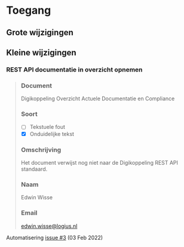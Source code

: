 # Toegang
## Grote wijzigingen

## Kleine wijzigingen

### REST API documentatie in overzicht opnemen
>### Document
>
>Digikoppeling Overzicht Actuele Documentatie en Compliance
>
>### Soort
>
>- [ ] Tekstuele fout
>- [X] Onduidelijke tekst
>
>### Omschrijving
>
>Het document verwijst nog niet naar de Digikoppeling REST API standaard.
>
>### Naam
>
>Edwin Wisse
>
>### Email
>
>edwin.wisse@logius.nl

Automatisering [issue #3](https://github.com/Logius-standaarden/Automatisering/issues/3) (03 Feb 2022)
